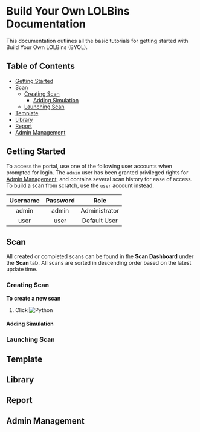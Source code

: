# Build Your Own LOLBins Documentation
This documentation outlines all the basic tutorials for getting started with Build Your Own LOLBins (BYOL).

## Table of Contents
- [Getting Started](#Getting%20Started)
- [Scan](#Scan)
    - [Creating Scan](#Creating%20Scan)
        + [Adding Simulation](#Adding%20Simulation)
    + [Launching Scan](#Launching%20Scan)
- [Template](#Template)
- [Library](#Library)
- [Report](#Report)
- [Admin Management](#Admin%20Management)

## Getting Started
To access the portal, use one of the following user accounts when prompted for login. The `admin` user has been granted privileged rights for [Admin Management](#Admin%20Management), and contains several scan history for ease of access. To build a scan from scratch, use the `user` account instead.

| Username | Password | Role          |
|:--------:|:--------:|:-------------:|
| admin    | admin    | Administrator |
| user     | user     | Default User  |

## Scan
All created or completed scans can be found in the **Scan Dashboard** under the **Scan** tab. All scans are sorted in descending order based on the latest update time.

### Creating Scan
**To create a new scan**
1. Click ![Python](https://img.shields.io/badge/python_3.10.9-3670A0?style=for-the-badge&logo=python&logoColor=ffdd54)

#### Adding Simulation

### Launching Scan

## Template

## Library

## Report

## Admin Management